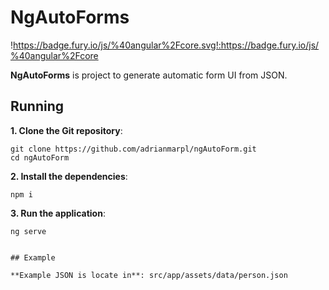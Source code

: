 # NgAutoForms

!https://badge.fury.io/js/%40angular%2Fcore.svg!:https://badge.fury.io/js/%40angular%2Fcore

**NgAutoForms** is project to generate automatic form UI from JSON.

## Running

**1. Clone the Git repository**:
```
git clone https://github.com/adrianmarpl/ngAutoForm.git
cd ngAutoForm
```

**2. Install the dependencies**:
```
npm i
```

**3. Run the application**:
```
ng serve


## Example

**Example JSON is locate in**: src/app/assets/data/person.json